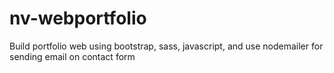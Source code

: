 # nv-webportfolio
Build portfolio web using bootstrap, sass, javascript, and use nodemailer for sending email on contact form
